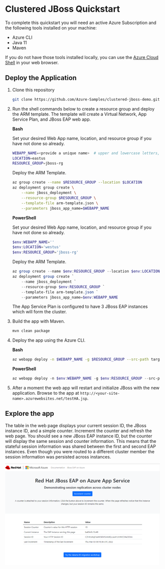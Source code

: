 # Clustered JBoss Quickstart

To complete this quickstart you will need an active Azure Subscription and the following tools installed on your machine: 

- Azure CLI
- Java 11
- Maven

If you do not have those tools installed locally, you can use the [Azure Cloud Shell](https://docs.microsoft.com/azure/cloud-shell/quickstart) in your web browser.

## Deploy the Application

1. Clone this repository

    ```bash
    git clone https://github.com/Azure-Samples/clustered-jboss-demo.git
    ```

2. Run the shell commands below to create a resource group and deploy the ARM template. The template will create a Virtual Network, App Service Plan, and JBoss EAP web app.

    **Bash**
    
    Set your desired Web App name, location, and resource group if you have not done so already.
    
    ```bash
    WEBAPP_NAME=<provide a unique name>  # upper and lowercase letters, numbers, and dashes OK
    LOCATION=eastus
    RESOURCE_GROUP=jboss-rg
    ```
    
    Deploy the ARM Template.

    ```bash
    az group create --name $RESOURCE_GROUP --location $LOCATION
    az deployment group create \
        --name jboss_deployment \
        --resource-group $RESOURCE_GROUP \
        --template-file arm-template.json \
        --parameters jboss_app_name=$WEBAPP_NAME
    ```

    **PowerShell**
    
    Set your desired Web App name, location, and resource group if you have not done so already.
    
    ```powershell
    $env:WEBAPP_NAME=''
    $env:LOCATION='westus'
    $env:RESOURCE_GROUP='jboss-rg'
    ```
    
    Deploy the ARM Template.

    ```powershell
    az group create --name $env:RESOURCE_GROUP --location $env:LOCATION
    az deployment group create `
        --name jboss_deployment `
        --resource-group $env:RESOURCE_GROUP `
        --template-file arm-template.json `
        --parameters jboss_app_name=$env:WEBAPP_NAME
    ```

    The App Service Plan is configured to have 3 JBoss EAP instances which will form the cluster.

3. Build the app with Maven.

    ```bash
    mvn clean package
    ```

4. Deploy the app using the Azure CLI.

    **Bash**

    ```bash
    az webapp deploy -n $WEBAPP_NAME -g $RESOURCE_GROUP --src-path target/session-replication.war
    ```

    **PowerShell**

    ```PowerShell
    az webapp deploy -n $env:WEBAPP_NAME -g $env:RESOURCE_GROUP --src-path target/session-replication.war
    ```

5. After a moment the web app will restart and initialize JBoss with the new application. Browse to the app at `http://<your-site-name>.azurewebsites.net/testHA.jsp`.

## Explore the app

The table in the web page displays your current session ID, the JBoss instance ID, and a simple counter. Increment the counter and refresh the web page. You should see a new JBoss EAP instance ID, but the counter will display the same session and counter information. This means that the stateful session information was shared between the first and second EAP instances. Even though you were routed to a different cluster member the session information was persisted across instances.

![](sample-webpage.PNG)
